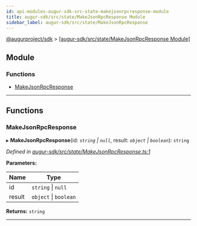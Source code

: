 ```yaml
---
id: api-modules-augur-sdk-src-state-makejsonrpcresponse-module
title: augur-sdk/src/state/MakeJsonRpcResponse Module
sidebar_label: augur-sdk/src/state/MakeJsonRpcResponse
---
```


[@augurproject/sdk](api-readme.md) > [[augur-sdk/src/state/MakeJsonRpcResponse Module]](api-modules-augur-sdk-src-state-makejsonrpcresponse-module.md)

## Module

### Functions

* [MakeJsonRpcResponse](api-modules-augur-sdk-src-state-makejsonrpcresponse-module.md#makejsonrpcresponse)

---

## Functions

<a id="makejsonrpcresponse"></a>

###  MakeJsonRpcResponse

▸ **MakeJsonRpcResponse**(id: *`string` \| `null`*, result: *`object` \| `boolean`*): `string`

*Defined in [augur-sdk/src/state/MakeJsonRpcResponse.ts:1](https://github.com/AugurProject/augur/blob/3727cd4ec9/packages/augur-sdk/src/state/MakeJsonRpcResponse.ts#L1)*

**Parameters:**

| Name | Type |
| ------ | ------ |
| id | `string` \| `null` |
| result | `object` \| `boolean` |

**Returns:** `string`

___

